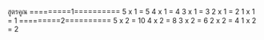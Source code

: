 สูตรคูณ
=========1==========
5 x 1 = 5
4 x 1 = 4
3 x 1 = 3
2 x 1 = 2
1 x 1 = 1
=========2==========
5 x 2 = 10
4 x 2 = 8
3 x 2 = 6
2 x 2 = 4
1 x 2 = 2